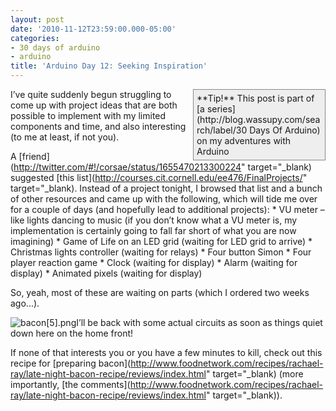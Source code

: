 ```yaml
---
layout: post
date: '2010-11-12T23:59:00.000-05:00'
categories:
- 30 days of arduino
- arduino
title: 'Arduino Day 12: Seeking Inspiration'
---
```


<div style="border-bottom: #888 1px solid; border-left: #888 1px solid; padding-bottom: 5px; background-color: #eee; margin: 0px auto; padding-left: 5px; width: 200px; padding-right: 5px; float: right; border-top: #888 1px solid; border-right: #888 1px solid; padding-top: 5px;">**Tip!** This post is part of [a series](http://blog.wassupy.com/search/label/30 Days Of Arduino) on my adventures with Arduino</div>

I’ve quite suddenly begun struggling to come up with project ideas that are both possible to implement with my limited components and time, and also interesting (to me at least, if not you). 

A [friend](http://twitter.com/#!/corsae/status/1655470213300224" target="_blank) suggested [this list](http://courses.cit.cornell.edu/ee476/FinalProjects/" target="_blank). Instead of a project tonight, I browsed that list and a bunch of other resources and came up with the following, which will tide me over for a couple of days (and hopefully lead to additional projects):     * VU meter – like lights dancing to music (if you don’t know what a VU meter is, my implementation is certainly going to fall far short of what you are now imagining)     * Game of Life on an LED grid (waiting for LED grid to arrive)     * Christmas lights controller (waiting for relays)     * Four button Simon     * Four player reaction game     * Clock (waiting for display)     * Alarm (waiting for display)     * Animated pixels (waiting for display)  


So, yeah, most of these are waiting on parts (which I ordered two weeks ago...).

![bacon[5].png](/assets/2010/bacon[5].png)I’ll be back with some actual circuits as soon as things quiet down here on the home front!

If none of that interests you or you have a few minutes to kill, check out this recipe for [preparing bacon](http://www.foodnetwork.com/recipes/rachael-ray/late-night-bacon-recipe/reviews/index.html" target="_blank) (more importantly, [the comments](http://www.foodnetwork.com/recipes/rachael-ray/late-night-bacon-recipe/reviews/index.html" target="_blank)). 
